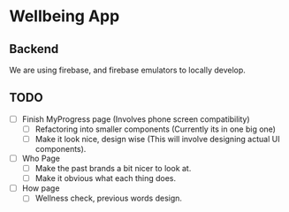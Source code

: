 # Wellbeing App

## Backend

We are using firebase, and firebase emulators to locally develop.

## TODO

- [ ] Finish MyProgress page (Involves phone screen compatibility)
  - [ ] Refactoring into smaller components (Currently its in one big one)
  - [ ] Make it look nice, design wise (This will involve designing actual UI components).
- [ ] Who Page
  - [ ] Make the past brands a bit nicer to look at.
  - [ ] Make it obvious what each thing does.
- [ ] How page
  - [ ] Wellness check, previous words design.
